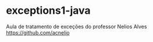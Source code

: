 # exceptions1-java
Aula de tratamento de exceções do professor Nelios Alves
https://github.com/acnelio
